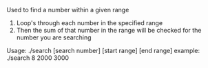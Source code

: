 Used to find a number within a given range
1. Loop's through each number in the specified range
2. Then the sum of that number in the range will be checked for the number you are searching

Usage: ./search [search number] [start range] [end range] 
example: ./search 8 2000 3000   
